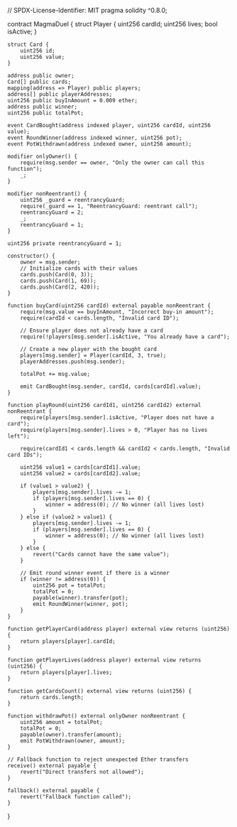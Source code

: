 // SPDX-License-Identifier: MIT
pragma solidity ^0.8.0;

contract MagmaDuel {
    struct Player {
        uint256 cardId;
        uint256 lives;
        bool isActive;
    }

    struct Card {
        uint256 id;
        uint256 value;
    }

    address public owner;
    Card[] public cards;
    mapping(address => Player) public players;
    address[] public playerAddresses;
    uint256 public buyInAmount = 0.009 ether;
    address public winner;
    uint256 public totalPot;

    event CardBought(address indexed player, uint256 cardId, uint256 value);
    event RoundWinner(address indexed winner, uint256 pot);
    event PotWithdrawn(address indexed owner, uint256 amount);

    modifier onlyOwner() {
        require(msg.sender == owner, "Only the owner can call this function");
        _;
    }

    modifier nonReentrant() {
        uint256 _guard = reentrancyGuard;
        require(_guard == 1, "ReentrancyGuard: reentrant call");
        reentrancyGuard = 2;
        _;
        reentrancyGuard = 1;
    }

    uint256 private reentrancyGuard = 1;

    constructor() {
        owner = msg.sender;
        // Initialize cards with their values
        cards.push(Card(0, 3));
        cards.push(Card(1, 69));
        cards.push(Card(2, 420));
    }

    function buyCard(uint256 cardId) external payable nonReentrant {
        require(msg.value == buyInAmount, "Incorrect buy-in amount");
        require(cardId < cards.length, "Invalid card ID");

        // Ensure player does not already have a card
        require(!players[msg.sender].isActive, "You already have a card");

        // Create a new player with the bought card
        players[msg.sender] = Player(cardId, 3, true);
        playerAddresses.push(msg.sender);

        totalPot += msg.value;

        emit CardBought(msg.sender, cardId, cards[cardId].value);
    }

    function playRound(uint256 cardId1, uint256 cardId2) external nonReentrant {
        require(players[msg.sender].isActive, "Player does not have a card");
        require(players[msg.sender].lives > 0, "Player has no lives left");

        require(cardId1 < cards.length && cardId2 < cards.length, "Invalid card IDs");

        uint256 value1 = cards[cardId1].value;
        uint256 value2 = cards[cardId2].value;

        if (value1 > value2) {
            players[msg.sender].lives -= 1;
            if (players[msg.sender].lives == 0) {
                winner = address(0); // No winner (all lives lost)
            }
        } else if (value2 > value1) {
            players[msg.sender].lives -= 1;
            if (players[msg.sender].lives == 0) {
                winner = address(0); // No winner (all lives lost)
            }
        } else {
            revert("Cards cannot have the same value");
        }

        // Emit round winner event if there is a winner
        if (winner != address(0)) {
            uint256 pot = totalPot;
            totalPot = 0;
            payable(winner).transfer(pot);
            emit RoundWinner(winner, pot);
        }
    }

    function getPlayerCard(address player) external view returns (uint256) {
        return players[player].cardId;
    }

    function getPlayerLives(address player) external view returns (uint256) {
        return players[player].lives;
    }

    function getCardsCount() external view returns (uint256) {
        return cards.length;
    }

    function withdrawPot() external onlyOwner nonReentrant {
        uint256 amount = totalPot;
        totalPot = 0;
        payable(owner).transfer(amount);
        emit PotWithdrawn(owner, amount);
    }

    // Fallback function to reject unexpected Ether transfers
    receive() external payable {
        revert("Direct transfers not allowed");
    }

    fallback() external payable {
        revert("Fallback function called");
    }
}
